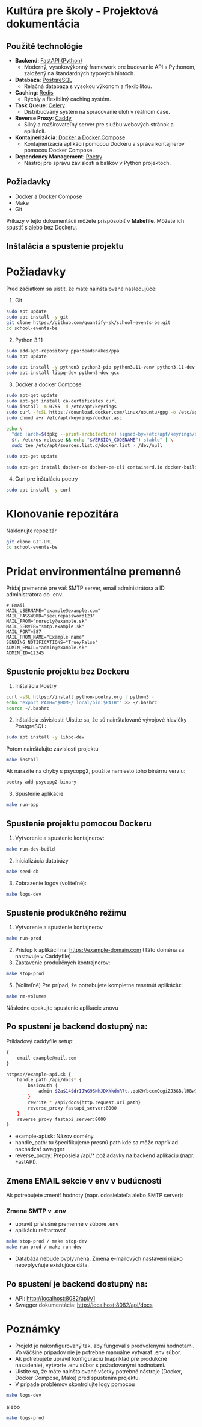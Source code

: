 # Kultúra pre školy - Projektová dokumentácia

## Použité technológie

- **Backend**: [FastAPI (Python)](https://fastapi.tiangolo.com)
  - Moderný, vysokovýkonný framework pre budovanie API s Pythonom, založený na štandardných typových hintoch.
- **Databáza**: [PostgreSQL](https://www.postgresql.org/docs/)
  - Relačná databáza s vysokou výkonom a flexibilitou.
- **Caching**: [Redis](https://redis.io/docs/latest/)
  - Rýchly a flexibilný caching systém.
- **Task Queue**: [Celery](https://docs.celeryq.dev/en/stable/#)
  - Distribuovaný systém na spracovanie úloh v reálnom čase.
- **Reverse Proxy**: [Caddy](https://caddyserver.com/docs/)
  - Silný a rozširovateľný server pre službu webových stránok a aplikácií.
- **Kontajnerizácia**: [Docker a Docker Compose](https://docs.docker.com/compose/)
  - Kontajnerizácia aplikácií pomocou Dockeru a správa kontajnerov pomocou Docker Compose.
- **Dependency Management**: [Poetry](https://python-poetry.org/docs/)
  - Nástroj pre správu závislostí a balíkov v Python projektoch.

## Požiadavky

- Docker a Docker Compose
- Make
- Git

Príkazy v tejto dokumentácii môžete prispôsobiť v **Makefile**. Môžete ich spustiť s alebo bez Dockeru.

## Inštalácia a spustenie projektu

# Požiadavky

Pred začiatkom sa uistit, že máte nainštalované nasledujúce:

1. Git
```bash
sudo apt update
sudo apt install -y git
git clone https://github.com/quantify-sk/school-events-be.git
cd school-events-be
```

2. Python 3.11
```bash
sudo add-apt-repository ppa:deadsnakes/ppa
sudo apt update

sudo apt install -y python3 python3-pip python3.11-venv python3.11-dev
sudo apt install libpq-dev python3-dev gcc
```
3. Docker a docker Compose
```bash
sudo apt-get update
sudo apt-get install ca-certificates curl
sudo install -m 0755 -d /etc/apt/keyrings
sudo curl -fsSL https://download.docker.com/linux/ubuntu/gpg -o /etc/apt/keyrings/docker.asc
sudo chmod a+r /etc/apt/keyrings/docker.asc

echo \
  "deb [arch=$(dpkg --print-architecture) signed-by=/etc/apt/keyrings/docker.asc] https://download.docker.com/linux/ubuntu \
  $(. /etc/os-release && echo "$VERSION_CODENAME") stable" | \
  sudo tee /etc/apt/sources.list.d/docker.list > /dev/null

sudo apt-get update

sudo apt-get install docker-ce docker-ce-cli containerd.io docker-buildx-plugin docker-compose-plugin
```
4. Curl pre inštaláciu poetry
```bash
sudo apt install -y curl
```

# Klonovanie repozitára
Naklonujte repozitár
```bash
git clone GIT-URL
cd school-events-be
```

# Pridat environmentálne premenné

Pridaj premenné pre váš SMTP server, email administrátora a ID administrátora do .env.
```
# Email
MAIL_USERNAME="example@example.com"
MAIL_PASSWORD="securepassword123"
MAIL_FROM="noreply@example.sk"
MAIL_SERVER="smtp.example.sk"
MAIL_PORT=587
MAIL_FROM_NAME="Example name"
SENDING_NOTIFICATIONS="True/False"
ADMIN_EMAIL="admin@example.sk"
ADMIN_ID=12345
```


## Spustenie projektu bez Dockeru

1. Inštalácia Poetry
```bash
curl -sSL https://install.python-poetry.org | python3 -
echo 'export PATH="$HOME/.local/bin:$PATH"' >> ~/.bashrc
source ~/.bashrc
```
2. Inštalácia závislostí: Uistite sa, že sú nainštalované vývojové hlavičky PostgreSQL:
```bash
sudo apt install -y libpq-dev
```

Potom nainštalujte závislosti projektu
```bash
make install
```
Ak narazíte na chyby s psycopg2, použite namiesto toho binárnu verziu:
```bash
poetry add psycopg2-binary
```

3. Spustenie aplikácie
```bash
make run-app
```

## Spustenie projektu pomocou Dockeru


1. Vytvorenie a spustenie kontajnerov:

```bash
make run-dev-build
```

2. Inicializácia databázy 
```bash
make seed-db
```
3. Zobrazenie logov (voliteľné):
```bash
make logs-dev
```


## Spustenie produkčného režimu

1. Vytvorenie a spustenie kontajnerov
```bash
make run-prod
```
2. Prístup k aplikácií na: https://example-domain.com (Táto doména sa nastavuje v Caddyfile)
3. Zastavenie produkčných kontrajnerov:
```bash
make stop-prod
```
5. (Voliteľné) Pre prípad, že potrebujete kompletne resetnúť aplikáciu:
```bash
make rm-volumes
```
Následne opakujte spustenie aplikácie znovu

## Po spustení je backend dostupný na:

Príkladový caddyfile setup:
```bash
{
    email example@mail.com
}

https://example-api.sk {
    handle_path /api/docs* {
        basicauth {
            admin $2a$14$drIJWG9SNhJDXkkdnR7t..qoK9YbccmQcgiZJ3GB.lRBw7yt871J2
        }
        rewrite * /api/docs{http.request.uri.path}
        reverse_proxy fastapi_server:8000
    }
    reverse_proxy fastapi_server:8000
}

```

- example-api.sk: Názov domény.
- handle_path: tu špecifikujeme presnú path kde sa môže napríklad nachádzať swagger
- reverse_proxy: Preposiela /api/* požiadavky na backend aplikáciu (napr. FastAPI).

##  Zmena EMAIL sekcie v env v budúcnosti

Ak potrebujete zmeniť hodnoty (napr. odosielateľa alebo SMTP server):

### Zmena SMTP v .env

- upraviť príslušné premenné v súbore .env
- aplikáciu reštartovať
```bash
make stop-prod / make stop-dev
make run-prod / make run-dev
```
- Databáza nebude ovplyvnená. Zmena e-mailových nastavení nijako neovplyvňuje existujúce dáta.

## Po spustení je backend dostupný na:
- API: [http://localhost:8082/api/v1](http://localhost:8002/api/v1) 
- Swagger dokumentácia: [http://localhost:8082/api/docs](http://localhost:8002/api/docs) 

# Poznámky
- Projekt je nakonfigurovaný tak, aby fungoval s    predvolenými hodnotami. Vo väčšine prípadov nie je potrebné manuálne vytvárať .env súbor.
- Ak potrebujete upraviť konfiguráciu (napríklad pre produkčné nasadenie), vytvorte .env súbor s požadovanými hodnotami.
- Uistite sa, že máte nainštalované všetky potrebné nástroje (Docker, Docker Compose, Make) pred spustením projektu.
- V prípade problémov skontrolujte logy pomocou 
```bash
make logs-dev
``` 
alebo

```bash
make logs-prod
``` 
